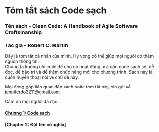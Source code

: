 # Tóm tắt sách Code sạch
### Tên sách - Clean Code: A Handbook of Agile Software Craftsmanship
### Tác giả - Robert C. Martin

Đây là tóm tắt cá nhân của mình. Hy vọng có thể giúp mọi người có thêm nguồn thông tin.<br />
Chúng ta không chỉ code để cho nó hoạt động, mà còn code sạch sẽ, dễ đọc, dễ bảo trì và dễ thêm chức năng mới cho chương trình. Sách này là cuốn huyền thoại nói về chủ đề này.<br />

Mọi đóng góp liên quan đến sách hoặc tóm tắt này, xin gửi về jenniferdo2211@gmail.com.<br />

Cảm ơn mọi người đã đọc.

#### [Chương 1: Code sạch](https://github.com/jenniferdo2211/Clean-Code-Summary/blob/master/Vietnamese%20version/chuong1-code-sach.md)
#### [Chapter 2: Đặt tên có nghĩa]